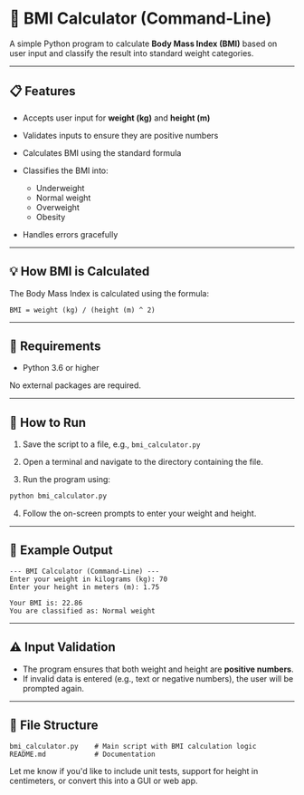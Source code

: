 # 🧮 BMI Calculator (Command-Line)

A simple Python program to calculate **Body Mass Index (BMI)** based on user input and classify the result into standard weight categories.

---

## 📋 Features

* Accepts user input for **weight (kg)** and **height (m)**
* Validates inputs to ensure they are positive numbers
* Calculates BMI using the standard formula
* Classifies the BMI into:

  * Underweight
  * Normal weight
  * Overweight
  * Obesity
* Handles errors gracefully

---

## 💡 How BMI is Calculated

The Body Mass Index is calculated using the formula:

```
BMI = weight (kg) / (height (m) ^ 2)
```

---

## 🔧 Requirements

* Python 3.6 or higher

No external packages are required.

---

## 🚀 How to Run

1. Save the script to a file, e.g., `bmi_calculator.py`

2. Open a terminal and navigate to the directory containing the file.

3. Run the program using:

```bash
python bmi_calculator.py
```

4. Follow the on-screen prompts to enter your weight and height.

---

## 🧪 Example Output

```
--- BMI Calculator (Command-Line) ---
Enter your weight in kilograms (kg): 70
Enter your height in meters (m): 1.75

Your BMI is: 22.86
You are classified as: Normal weight
```

---

## ⚠️ Input Validation

* The program ensures that both weight and height are **positive numbers**.
* If invalid data is entered (e.g., text or negative numbers), the user will be prompted again.

---

## 📁 File Structure

```
bmi_calculator.py    # Main script with BMI calculation logic
README.md            # Documentation
```



Let me know if you'd like to include unit tests, support for height in centimeters, or convert this into a GUI or web app.

